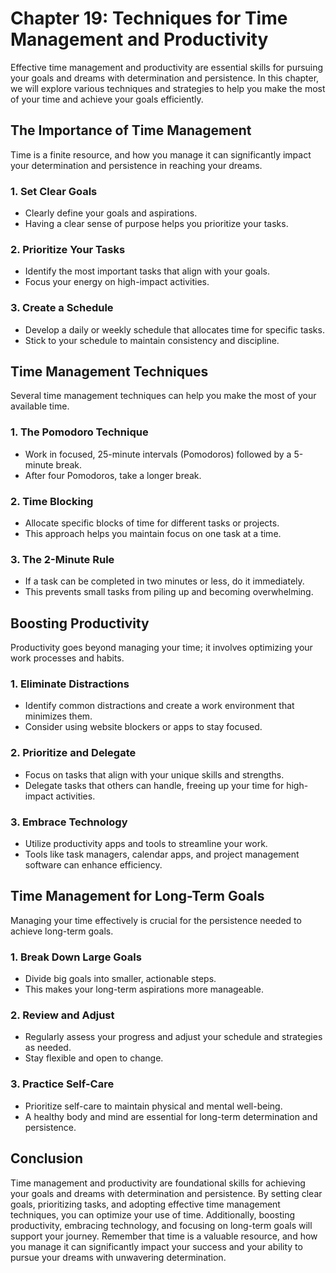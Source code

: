 Chapter 19: Techniques for Time Management and Productivity
===========================================================

Effective time management and productivity are essential skills for pursuing your goals and dreams with determination and persistence. In this chapter, we will explore various techniques and strategies to help you make the most of your time and achieve your goals efficiently.

The Importance of Time Management
---------------------------------

Time is a finite resource, and how you manage it can significantly impact your determination and persistence in reaching your dreams.

### **1. Set Clear Goals**

* Clearly define your goals and aspirations.
* Having a clear sense of purpose helps you prioritize your tasks.

### **2. Prioritize Your Tasks**

* Identify the most important tasks that align with your goals.
* Focus your energy on high-impact activities.

### **3. Create a Schedule**

* Develop a daily or weekly schedule that allocates time for specific tasks.
* Stick to your schedule to maintain consistency and discipline.

Time Management Techniques
--------------------------

Several time management techniques can help you make the most of your available time.

### **1. The Pomodoro Technique**

* Work in focused, 25-minute intervals (Pomodoros) followed by a 5-minute break.
* After four Pomodoros, take a longer break.

### **2. Time Blocking**

* Allocate specific blocks of time for different tasks or projects.
* This approach helps you maintain focus on one task at a time.

### **3. The 2-Minute Rule**

* If a task can be completed in two minutes or less, do it immediately.
* This prevents small tasks from piling up and becoming overwhelming.

Boosting Productivity
---------------------

Productivity goes beyond managing your time; it involves optimizing your work processes and habits.

### **1. Eliminate Distractions**

* Identify common distractions and create a work environment that minimizes them.
* Consider using website blockers or apps to stay focused.

### **2. Prioritize and Delegate**

* Focus on tasks that align with your unique skills and strengths.
* Delegate tasks that others can handle, freeing up your time for high-impact activities.

### **3. Embrace Technology**

* Utilize productivity apps and tools to streamline your work.
* Tools like task managers, calendar apps, and project management software can enhance efficiency.

Time Management for Long-Term Goals
-----------------------------------

Managing your time effectively is crucial for the persistence needed to achieve long-term goals.

### **1. Break Down Large Goals**

* Divide big goals into smaller, actionable steps.
* This makes your long-term aspirations more manageable.

### **2. Review and Adjust**

* Regularly assess your progress and adjust your schedule and strategies as needed.
* Stay flexible and open to change.

### **3. Practice Self-Care**

* Prioritize self-care to maintain physical and mental well-being.
* A healthy body and mind are essential for long-term determination and persistence.

Conclusion
----------

Time management and productivity are foundational skills for achieving your goals and dreams with determination and persistence. By setting clear goals, prioritizing tasks, and adopting effective time management techniques, you can optimize your use of time. Additionally, boosting productivity, embracing technology, and focusing on long-term goals will support your journey. Remember that time is a valuable resource, and how you manage it can significantly impact your success and your ability to pursue your dreams with unwavering determination.
